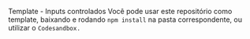 Template - Inputs controlados
Você pode usar este repositório como template, baixando e rodando `npm install` na pasta correspondente, ou utilizar o `Codesandbox.`
